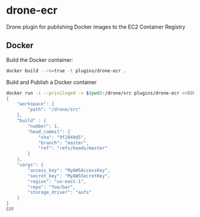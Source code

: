 # drone-ecr
Drone plugin for publishing Docker images to the EC2 Container Registry


## Docker

Build the Docker container:

```sh
docker build --rm=true -t plugins/drone-ecr .
```

Build and Publish a Docker container

```sh
docker run -i --privileged -v $(pwd):/drone/src plugins/drone-ecr <<EOF
{
	"workspace": {
		"path": "/drone/src"
	},
	"build" : {
		"number": 1,
		"head_commit": {
			"sha": "9f2849d5",
			"branch": "master",
			"ref": "refs/heads/master"
		}
	},
	"vargs": {
		"access_key": "MyAWSAccessKey",
		"secret_key": "MyAWSSecretKey",
		"region": "us-east-1",
		"repo": "foo/bar",
		"storage_driver": "aufs"
	}
}
EOF
```
